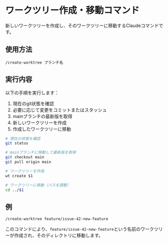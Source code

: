 # ワークツリー作成・移動コマンド

新しいワークツリーを作成し、そのワークツリーに移動するClaudeコマンドです。

## 使用方法

```
/create-worktree ブランチ名
```

## 実行内容

以下の手順を実行します：

1. 現在のgit状態を確認
2. 必要に応じて変更をコミットまたはスタッシュ
3. mainブランチの最新版を取得
4. 新しいワークツリーを作成
5. 作成したワークツリーに移動

```bash
# 現在の状態を確認
git status

# mainブランチに移動して最新版を取得
git checkout main
git pull origin main

# ワークツリーを作成
wt create $1

# ワークツリーに移動（パスを調整）
cd ../$1
```

## 例

```
/create-worktree feature/issue-42-new-feature
```

このコマンドにより、`feature/issue-42-new-feature`という名前のワークツリーが作成され、そのディレクトリに移動します。